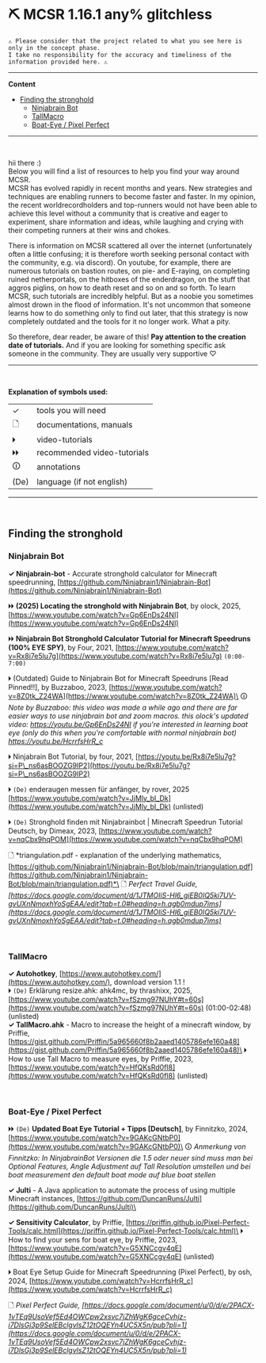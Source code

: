 # ⛏ MCSR 1.16.1 any% glitchless

    ⚠ Please consider that the project related to what you see here is only in the concept phase.
    I take no responsibility for the accuracy and timeliness of the information provided here. ⚠
---

**Content**
* [Finding the stronghold](#finding-the-stronghold)
	* [Ninjabrain Bot](#ninjabrain-bot)
	* [TallMacro](#tallmacro)
	* [Boat-Eye / Pixel Perfect](#boat-eye--pixel-perfect)

---
<br>

hii there :)\
Below you will find a list of resources to help you find your way around MCSR.\
MCSR has evolved rapidly in recent months and years. New strategies and techniques are enabling runners to become faster and faster. In my opinion, the recent worldrecordholders and top-runners would not have been able to achieve this level without a community that is creative and eager to experiment, share information and ideas, while laughing and crying with their competing runners at their wins and chokes.

There is information on MCSR scattered all over the internet (unfortunately often a little confusing; it is therefore worth seeking personal contact with the community, e.g. via discord). On youtube, for example, there are numerous tutorials on bastion routes, on pie- and E-raying, on completing ruined netherportals, on the hitboxes of the enderdragon, on the stuff that aggros piglins, on how to death reset and so on and so forth. To learn MCSR, such tutorials are incredibly helpful. But as a noobie you sometimes almost drown in the flood of information. It's not uncommon that someone learns how to do something only to find out later, that this strategy is now completely outdated and the tools for it no longer work. What a pity.

So therefore, dear reader, be aware of this! **Pay attention to the creation date of tutorials.** And if you are looking for something specific ask someone in the community. They are usually very supportive ♡


---
<br>

**Explanation of symbols used:**

|  |   | 
|--------------- | --------------- |
| ✓  | tools you will need   |
| 🗋   | documentations, manuals   |
| 🞂   | video-tutorials  |
| 🞂🞂  | recommended video-tutorials  |
| 🛈 | annotations |
| (De)  | language (if not english)  |

---

<br>

## Finding the stronghold

### Ninjabrain Bot

**✓ Ninjabrain-bot** - Accurate stronghold calculator for Minecraft speedrunning, [https://github.com/Ninjabrain1/Ninjabrain-Bot](https://github.com/Ninjabrain1/Ninjabrain-Bot)

🞂🞂 **(2025) Locating the stronghold with Ninjabrain Bot**, by olock, 2025, [https://www.youtube.com/watch?v=Gp6EnDs24NI](https://www.youtube.com/watch?v=Gp6EnDs24NI)

🞂🞂 **Ninjabrain Bot Stronghold Calculator Tutorial for Minecraft Speedruns (100% EYE SPY)**, by Four, 2021, [https://www.youtube.com/watch?v=Rx8i7e5lu7g](https://www.youtube.com/watch?v=Rx8i7e5lu7g) `(0:00-7:00)`

🞂 (Outdated) Guide to Ninjabrain Bot for Minecraft Speedruns [Read Pinned!!], by Buzzaboo, 2023, [https://www.youtube.com/watch?v=8Z0tk_Z24WA](https://www.youtube.com/watch?v=8Z0tk_Z24WA)\
🛈 *Note by Buzzaboo: this video was made a while ago and there are far easier ways to use ninjabrain bot and zoom macros. this olock's updated video: https://youtu.be/Gp6EnDs24NI if you're interested in learning boat eye (only do this when you're comfortable with normal ninjabrain bot) https://youtu.be/HcrrfsHrR_c*

🞂 Ninjabrain Bot Tutorial, by four, 2021, [https://youtu.be/Rx8i7e5lu7g?si=P\_ns6asBOOZG9IP2](https://youtu.be/Rx8i7e5lu7g?si=P\_ns6asBOOZG9IP2)

🞂 `(De)` enderaugen messen für anfänger, by rover, 2025 [https://www.youtube.com/watch?v=JjMly_bI_Dk](https://www.youtube.com/watch?v=JjMly_bI_Dk) (unlisted)

🞂 `(De)` Stronghold finden mit Ninjabrainbot | Minecraft Speedrun Tutorial Deutsch, by Dimeax, 2023, [https://www.youtube.com/watch?v=nqCbx9hqPOM](https://www.youtube.com/watch?v=nqCbx9hqPOM)

🗋 *triangulation.pdf - explanation of the underlying mathematics, [https://github.com/Ninjabrain1/Ninjabrain-Bot/blob/main/triangulation.pdf](https://github.com/Ninjabrain1/Ninjabrain-Bot/blob/main/triangulation.pdf)*\
🗋 *Perfect Travel Guide, [https://docs.google.com/document/d/1JTMOIiS-Hl6_giEB0IQ5ki7UV-gvUXnNmoxhYoSgEAA/edit?tab=t.0#heading=h.agb0mdup7ims](https://docs.google.com/document/d/1JTMOIiS-Hl6_giEB0IQ5ki7UV-gvUXnNmoxhYoSgEAA/edit?tab=t.0#heading=h.agb0mdup7ims)*

<br>

### TallMacro
**✓ Autohotkey**, [https://www.autohotkey.com/](https://www.autohotkey.com/), download version 1.1 !\
🞂 `(De)` Erklärung resize.ahk: ahk4mc, by thrashixx, 2025, [https://www.youtube.com/watch?v=fSzmg97NUhY#t=60s](https://www.youtube.com/watch?v=fSzmg97NUhY#t=60s) (01:00-02:48) (unlisted)\
**✓ TallMacro.ahk** - Macro to increase the height of a minecraft window, by Priffie, [https://gist.github.com/Priffin/5a965660f8b2aaed1405786efe160a48](https://gist.github.com/Priffin/5a965660f8b2aaed1405786efe160a48)\
🞂 How to use Tall Macro to measure eyes, by Priffie, 2023, [https://www.youtube.com/watch?v=HfQKsRd0fl8](https://www.youtube.com/watch?v=HfQKsRd0fl8) (unlisted)
	
<br>

### Boat-Eye / Pixel Perfect

🞂🞂 `(De)` **Updated Boat Eye Tutorial + Tipps [Deutsch]**, by Finnitzko, 2024, [https://www.youtube.com/watch?v=9GAKcGNtbP0](https://www.youtube.com/watch?v=9GAKcGNtbP0)\
🛈 *Anmerkung von Finnitzko: In NinjabrainBot Versionen die 1.5 oder neuer sind muss man bei Optional Features, Angle Adjustment auf Tall Resolution umstellen und bei boat measurement den default boat mode auf blue boat stellen*

**✓ Julti** - A Java application to automate the process of using multiple Minecraft instances, [https://github.com/DuncanRuns/Julti](https://github.com/DuncanRuns/Julti)\

**✓ Sensitivity Calculator**, by Priffie, [https://priffin.github.io/Pixel-Perfect-Tools/calc.html](https://priffin.github.io/Pixel-Perfect-Tools/calc.html)\
🞂 How to find your sens for boat eye, by Priffie, 2023, [https://www.youtube.com/watch?v=G5XNCcgv4qE](https://www.youtube.com/watch?v=G5XNCcgv4qE) (unlisted)  

🞂 Boat Eye Setup Guide for Minecraft Speedrunning (Pixel Perfect), by osh, 2024, [https://www.youtube.com/watch?v=HcrrfsHrR_c](https://www.youtube.com/watch?v=HcrrfsHrR_c)

🗋 *Pixel Perfect Guide, [https://docs.google.com/document/u/0/d/e/2PACX-1vTEq9UsoVef5Ed4OWCpw2xsvc7jZhWgK6gceCvhjz-i7DlsGj3p9SelEBclgvlsZ12tOQEYn4UC5X5n/pub?pli=1](https://docs.google.com/document/u/0/d/e/2PACX-1vTEq9UsoVef5Ed4OWCpw2xsvc7jZhWgK6gceCvhjz-i7DlsGj3p9SelEBclgvlsZ12tOQEYn4UC5X5n/pub?pli=1)*
